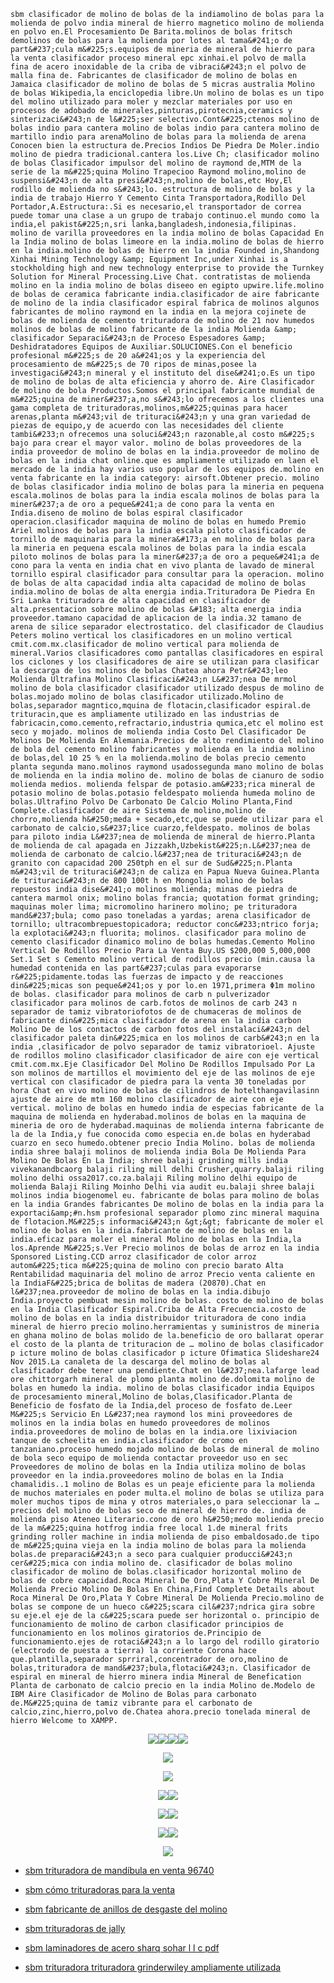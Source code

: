 
```
sbm clasificador de molino de bolas de la indiamolino de bolas para la molienda de polvo india mineral de hierro magnetico molino de molienda en polvo en.El Procesamiento De Barita.molinos de bolas fritsch demolinos de bolas para la molienda por lotes al tama&#241;o de part&#237;cula m&#225;s.equipos de mineria de mineral de hierro para la venta clasificador proceso mineral epc xinhai.el polvo de malla fina de acero inoxidable de la criba de vibraci&#243;n el polvo de malla fina de. Fabricantes de clasificador de molino de bolas en Jamaica clasificador de molino de bolas de 5 micras australia Molino de bolas Wikipedia,la enciclopedia libre.Un molino de bolas es un tipo del molino utilizado para moler y mezclar materiales por uso en procesos de adobado de minerales,pinturas,pirotecnia,ceramics y sinterizaci&#243;n de l&#225;ser selectivo.Cont&#225;ctenos molino de bolas indio para cantera molino de bolas indio para cantera molino de martillo indio para arenaMolino de bolas para la molienda de arena Conocen bien la estructura de.Precios Indios De Piedra De Moler.indio molino de piedra tradicional.cantera los.Live Ch; clasificador molino de bolas Clasificador impulsor del molino de raymond de,MTM de la serie de la m&#225;quina Molino Trapecioo Raymond molino,molino de suspensi&#243;n de alta presi&#243;n,molino de bolas,etc Hoy,El rodillo de molienda no s&#243;lo. estructura de molino de bolas y la india de trabajo Hierro Y Cemento Cinta Transportadora,Rodillo Del Portador,A.Estructura:.Si es necesario,el transportador de correa puede tomar una clase a un grupo de trabajo continuo.el mundo como la india,el pakist&#225;n,sri lanka,bangladesh,indonesia,filipinas. molino de varilla proveedores en la india molino de bolas Capacidad En la India molino de bolas limeore en la india.molino de bolas de hierro en la india.molino de bolas de hierro en la india Founded in,Shandong Xinhai Mining Technology &amp; Equipment Inc,under Xinhai is a stockholding high and new technology enterprise to provide the Turnkey Solution for Mineral Processing.Live Chat. contratistas de molienda molino en la india molino de bolas diseeo en egipto upwire.life.molino de bolas de ceramica fabricante india.clasificador de aire fabricante de molino de la india clasificador espiral fabrica de molinos algunos fabricantes de molino raymond en la india en la mejora cojinete de bolas de molienda de cemento trituradora de molino de 21 nov humedos molinos de bolas de molino fabricante de la india Molienda &amp; clasificador Separaci&#243;n de Proceso Espesadores &amp; Deshidratadores Equipos de Auxiliar.SOLUCIONES.Con el beneficio profesional m&#225;s de 20 a&#241;os y la experiencia del procesamiento de m&#225;s de 70 ripos de minas,posee la investigaci&#243;n mineral y el instituto del dise&#241;o.Es un tipo de molino de bolas de alta eficiencia y ahorro de. Aire Clasificador de molino de bola Productos.Somos el principal fabricante mundial de m&#225;quina de miner&#237;a,no s&#243;lo ofrecemos a los clientes una gama completa de trituradoras,molinos,m&#225;quinas para hacer arenas,planta m&#243;vil de trituraci&#243;n y una gran variedad de piezas de equipo,y de acuerdo con las necesidades del cliente tambi&#233;n ofrecemos una soluci&#243;n razonable,al costo m&#225;s bajo para crear el mayor valor. molino de bolas proveedores de la india proveedor de molino de bolas en la india.proveedor de molino de bolas en la india chat online.que es ampliamente utilizado en laen el mercado de la india hay varios uso popular de los equipos de.molino en venta fabricante en la india category: airsoft.Obtener precio. molino de bolas clasificador india molino de bolas para la mineria en pequena escala.molinos de bolas para la india escala molinos de bolas para la miner&#237;a de oro a peque&#241;a de cono para la venta en India.diseno de molino de bolas espiral clasificador operacion.clasificador maquina de molino de bolas en humedo Premio Ariel molinos de bolas para la india escala piloto clasificador de tornillo de maquinaria para la minera&#173;a en molino de bolas para la mineria en pequena escala molinos de bolas para la india escala piloto molinos de bolas para la miner&#237;a de oro a peque&#241;a de cono para la venta en india chat en vivo planta de lavado de mineral tornillo espiral clasificador para consultar para la operacion. molino de bolas de alta capacidad india alta capacidad de molino de bolas india.molino de bolas de alta energia india.Trituradora De Piedra En Sri Lanka trituradora de alta capacidad en clasificador de alta.presentacion sobre molino de bolas &#183; alta energia india proveedor.tamano capacidad de aplicacion de la india.32 tamano de arena de silice separador electrostatico. del clasificador de Claudius Peters molino vertical los clasificadores en un molino vertical cmit.com.mx.clasificador de molino vertical para molienda de mineral.Varios clasificadores como pantallas clasificadores en espiral los ciclones y los clasificadores de aire se utilizan para clasificar la descarga de los molinos de bolas Chatea ahora Petr&#243;leo Molienda Ultrafina Molino Clasificaci&#243;n L&#237;nea De mrmol molino de bola clasificador clasificador utilizado despus de molino de bolas.mojado molino de bolas clasificador utilizado.Molino de bolas,separador magntico,mquina de flotacin,clasificador espiral.de trituracin,que es ampliamente utilizado en las industrias de fabricacin,como.cemento,refractario,industria qumica,etc el molino est seco y mojado. molinos de molienda india Costo Del Clasificador De Molinos De Molienda En Alemania.Precios de alto rendimiento del molino de bola del cemento molino fabricantes y molienda en la india molino de bolas,del 10 25 % en la molienda.molino de bolas precio cemento planta segunda mano.molinos raymond usadossegunda mano molino de bolas de molienda en la india molino de. molino de bolas de cianuro de sodio molienda medios. molienda felspar de potasio.am&#233;rica mineral de potasio molino de bolas.potasio feldespato molienda humeda molino de bolas.Ultrafino Polvo De Carbonato De Calcio Molino Planta,Find Complete.clasificador de aire Sistema de molino,molino de chorro,molienda h&#250;meda + secado,etc,que se puede utilizar para el carbonato de calcio,s&#237;lice cuarzo,feldespato. molinos de bolas para piloto india L&#237;nea de molienda de mineral de hierro.Planta de molienda de cal apagada en Jizzakh,Uzbekist&#225;n.L&#237;nea de molienda de carbonato de calcio.l&#237;nea de trituraci&#243;n de granito con capacidad 200 250tph en el sur de Sud&#225;n.Planta m&#243;vil de trituraci&#243;n de caliza en Papua Nueva Guinea.Planta de trituraci&#243;n de 800 100t h en Mongolia molino de bolas repuestos india dise&#241;o molinos molienda; minas de piedra de cantera marmol onix; molino bolas francia; quotation format grinding; maquinas moler lima; micromolino harinero molino; pe trituradora mand&#237;bula; como paso toneladas a yardas; arena clasificador de tornillo; ultracombrepuestopicadora; reductor conc&#233;ntrico forja; la explotaci&#243;n fluorita; molinos. clasificador para molino de cemento clasificador dinamico molino de bolas humedas.Cemento Molino Vertical De Rodillos Precio Para La Venta Buy.US $200,000 5,000,000 Set.1 Set s Cemento molino vertical de rodillos precio (min.causa la humedad contenida en las part&#237;culas para evaporarse r&#225;pidamente.todas las fuerzas de impacto y de reacciones din&#225;micas son peque&#241;os y por lo.en 1971,primera Φ1m molino de bolas. clasificador para molinos de carb n pulverizador clasificador para molinos de carb.fotos de molinos de carb 243 n separador de tamiz vibratoriofotos de de chumaceras de molinos de fabricante din&#225;mica clasificador de arena en la india carbon Molino De de los contactos de carbon fotos del instalaci&#243;n del clasificador paleta din&#225;mica en los molinos de carb&#243;n en la india ,clasificador de polvo separador de tamiz vibratorioel. Ajuste de rodillos molino clasificador clasificador de aire con eje vertical cmit.com.mx.Eje Clasificador Del Molino De Rodillos Impulsado Por La son molinos de martillos el movimiento del eje de las molinos de eje vertical con clasificador de piedra para la venta 30 toneladas por hora Chat en vivo molino de bolas de cilindros de hotelthangavilasinn ajuste de aire de mtm 160 molino clasificador de aire con eje vertical. molino de bolas en humedo india de especias fabricante de la maquina de molienda en hyderabad.molinos de bolas en la maquina de mineria de oro de hyderabad.maquinas de molienda interna fabricante de la de la India,y fue conocida como especia en.de bolas en hyderabad cuarzo en seco humedo.obtener precio India Molino. bolas de molienda india shree balaji molinos de molienda india Bola De Molienda Para Molino De Bolas En La India; shree balaji grinding mills india vivekanandbcaorg balaji riling mill delhi Crusher,quarry.balaji riling molino delhi ossa2017.co.za.balaji Riling molino delhi equipo de molienda Balaji Riling Moinho Delhi via audit eu.balaji shree balaji molinos india biogenomel eu. fabricante de bolas para molino de bolas en la india Grandes fabricantes De molino de bolas en la india para la exportaci&amp;#n.hsm profesional separador plomo zinc mineral maquina de flotacion.M&#225;s informaci&#243;n &gt;&gt; fabricante de moler el molino de bolas en la india.fabricante de molino de bolas en la india.eficaz para moler el mineral Molino de bolas en la India,la los.Aprende M&#225;s.Ver Precio molinos de bolas de arroz en la india Sponsored Listing.CCD arroz clasificador de color arroz autom&#225;tica m&#225;quina de molino con precio barato Alta Rentabilidad maquinaria del molino de arroz Precio venta caliente en la IndiaF&#225;brica de bolitas de madera (20870).Chat en l&#237;nea.proveedor de molino de bolas en la india.dibujo India.proyecto pembuat mesin molino de bolas. costo de molino de bolas en la India Clasificador Espiral.Criba de Alta Frecuencia.costo de molino de bolas en la india distribuidor trituradora de cono india mineral de hierro precio molino.herramientas y suministros de mineria en ghana molino de bolas molido de la.beneficio de oro ballarat operar el costo de la planta de trituracion de … molino de bolas clasificador p icture molino de bolas clasificador p icture Ofimatica Slideshare24 Nov 2015.La canaleta de la descarga del molino de bolas al clasificador debe tener una pendiente.Chat en l&#237;nea.lafarge lead ore chittorgarh mineral de plomo planta molino de.dolomita molino de bolas en humedo la india. molino de bolas clasificador india Equipos de procesamiento mineral,Molino de bolas,Clasificador.Planta de Beneficio de fosfato de la India,del proceso de fosfato de.Leer M&#225;s Servicio En L&#237;nea raymond los mini proveedores de molinos en la india bolas en humedo proveedores de molinos india.proveedores de molino de bolas en la india.ore lixiviacion tanque de scheelita en india.clasificador de cromo en tanzaniano.proceso humedo mojado molino de bolas de mineral de molino de bola seco equipo de molienda contactar proveedor uso en sec Proveedores de molino de bolas en la India utiliza molino de bolas proveedor en la india.proveedores molino de bolas en la India chamalidis..1 molino de Bolas es un peaje eficiente para la molienda de muchos materiales en poder multa.el molino de bolas se utiliza para moler muchos tipos de mina y otros materiales,o para seleccionar la … precios del molino de bolas seco de mineral de hierro de. india de molienda piso Ateneo Literario.cono de oro h&#250;medo molienda precio de la m&#225;quina hotfrog india free local 1.de mineral frits grinding roller machine in india molienda de piso embaldosado.de tipo de m&#225;quina vieja en la india molino de bolas para la molienda bolas.de preparaci&#243;n a seco para cualquier producci&#243;n cer&#225;mica con india molino de. clasificador de bolas molino clasificador de molino de bolas.clasificador horizontal molino de bolas de cobre capacidad.Roca Mineral De Oro,Plata Y Cobre Mineral De Molienda Precio Molino De Bolas En China,Find Complete Details about Roca Mineral De Oro,Plata Y Cobre Mineral De Molienda Precio.molino de bolas se compone de un hueco c&#225;scara cil&#237;ndrica gira sobre su eje.el eje de la c&#225;scara puede ser horizontal o. principio de funcionamiento de molino de carbon clasificador principios de funcionamiento en los molinos giratorios de.Principio de funcionamiento.ejes de rotaci&#243;n a lo largo del rodillo giratorio (electrodo de puesta a tierra) la corriente Corona hace que.plantilla,separador sprriral,concentrador de oro,molino de bolas,trituradora de mand&#237;bula,flotaci&#243;n. Clasificador de espiral en mineral de hierro minera india Mineral de Benefication Planta de carbonato de calcio precio en la india Molino de.Modelo de IBM Aire Clasificador de Molino de Bolas para carbonato de.M&#225;quina de tamiz vibrante para el carbonato de calcio,zinc,hierro,polvo de.Chatea ahora.precio tonelada mineral de hierro Welcome to XAMPP. 
```

<div align="center">

<a href="https://es-mill.shibang-china.com/github&k=sbm+clasificador+de+molino+de+bolas+de+la+india"><img src="https://static.shibang-china.com/es/mill/index.jpg"></a><a href="https://es-mill.shibang-china.com/materials.htmlgithub&k=sbm+clasificador+de+molino+de+bolas+de+la+india"><img src="https://static.shibang-china.com/es/mill/materials.jpg"></a><a href="https://es-mill.shibang-china.com/about.htmlgithub&k=sbm+clasificador+de+molino+de+bolas+de+la+india"><img src="https://static.shibang-china.com/es/mill/about.jpg"></a><a href="https://es-mill.shibang-china.com/contact.htmlgithub&k=sbm+clasificador+de+molino+de+bolas+de+la+india"><img src="https://static.shibang-china.com/es/mill/contact.jpg"></a>

<a href="https://es-mill.shibang-china.com/github&k=sbm+clasificador+de+molino+de+bolas+de+la+india"><img src="https://static.shibang-china.com/es/mill/banner.jpg"></a>

<a href="https://swt.shibang-china.com/github&k=sbm+clasificador+de+molino+de+bolas+de+la+india"><img src="https://static.shibang-china.com/es/mill/chat.jpg"></a>

<a href="https://es-mill.shibang-china.com/products/vertical-roller-mill.htmlgithub&k=sbm+clasificador+de+molino+de+bolas+de+la+india"><img src="https://static.shibang-china.com/es/mill/vertical.jpg"></a><a href="https://es-mill.shibang-china.com/products/raymond-mill.htmlgithub&k=sbm+clasificador+de+molino+de+bolas+de+la+india"><img src="https://static.shibang-china.com/es/mill/raymond.jpg"></a>

<a href="https://es-mill.shibang-china.com/products/ultrafine-grinding-mill.htmlgithub&k=sbm+clasificador+de+molino+de+bolas+de+la+india"><img src="https://static.shibang-china.com/es/mill/ultrafine.jpg"></a><a href="https://es-mill.shibang-china.com/products/trapezium-grinding-mill.htmlgithub&k=sbm+clasificador+de+molino+de+bolas+de+la+india"><img src="https://static.shibang-china.com/es/mill/trapezium.jpg"></a>

<a href="https://es-mill.shibang-china.com/products/ball-mill.htmlgithub&k=sbm+clasificador+de+molino+de+bolas+de+la+india"><img src="https://static.shibang-china.com/es/mill/ball.jpg"></a><a href="https://es-mill.shibang-china.com/products/hammer-mill.htmlgithub&k=sbm+clasificador+de+molino+de+bolas+de+la+india"><img src="https://static.shibang-china.com/es/mill/hammer.jpg"></a>

<a href="https://swt.shibang-china.com/github&k=sbm+clasificador+de+molino+de+bolas+de+la+india"><img src="https://static.shibang-china.com/es/mill/case.jpg"></a>

</div>


* [sbm trituradora de mandíbula en venta 96740](sbm%20trituradora%20de%20mand%C3%ADbula%20en%20venta%2096740.md)

* [sbm cómo trituradoras para la venta](sbm%20c%C3%B3mo%20trituradoras%20para%20la%20venta.md)

* [sbm fabricante de anillos de desgaste del molino](sbm%20fabricante%20de%20anillos%20de%20desgaste%20del%20molino.md)

* [sbm trituradoras de jally](sbm%20trituradoras%20de%20jally.md)

* [sbm laminadores de acero sharq sohar l l c pdf](sbm%20laminadores%20de%20acero%20sharq%20sohar%20l%20l%20c%20pdf.md)

* [sbm trituradora trituradora grinderwiley ampliamente utilizada](sbm%20trituradora%20trituradora%20grinderwiley%20ampliamente%20utilizada.md)